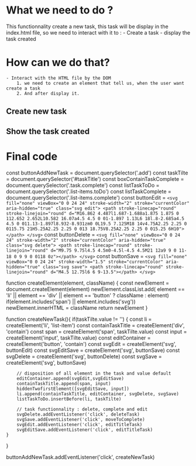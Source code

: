 # What we need to do ?
This functionnality create a new task, this task will be display in the index.html file, so we need to interact with it to : 
    - Create a task
    - display the task created

# How can we do that?
    - Interact with the HTML file by the DOM
        1. we need to create an element that tell us, when the user want create a task 
        2. And after display it.

## Create new task

## Show the task created

# Final code

const buttonAddNewTask = document.querySelector('.add')
const taskTilte = document.querySelector('#taskTitle')
const boxContainTaskComplete = document.querySelector('.task.complete')
const listTaskToDo = document.querySelector('.list-items.toDo')
const listTaskComplete = document.querySelector('.list-items.complete')
const buttonEdit = `<svg fill="none" viewBox="0 0 24 24" stroke-width="2" stroke="currentColor" aria-hidden="true" class="svg edit">
                        <path stroke-linecap="round" stroke-linejoin="round" d="M16.862 4.487l1.687-1.688a1.875 1.875 0 112.652 2.652L10.582 16.07a4.5 4.5 0 01-1.897 1.13L6 18l.8-2.685a4.5 4.5 0 011.13-1.897l8.932-8.931zm0 0L19.5 7.125M18 14v4.75A2.25 2.25 0 0115.75 21H5.25A2.25 2.25 0 013 18.75V8.25A2.25 2.25 0 015.25 6H10"></path>
                    </svg>`
const buttonDelete = `<svg fill="none" viewBox="0 0 24 24" stroke-width="2" stroke="currentColor" aria-hidden="true" class="svg delete">
                        <path stroke-linecap="round" stroke-linejoin="round" d="M9.75 9.75l4.5 4.5m0-4.5l-4.5 4.5M21 12a9 9 0 11-18 0 9 9 0 0118 0z"></path>
                    </svg>`
const buttonSave = `<svg fill="none" viewBox="0 0 24 24" stroke-width="1.5" stroke="currentColor" aria-hidden="true" class="svg save">
                        <path stroke-linecap="round" stroke-linejoin="round" d="M4.5 12.75l6 6 9-13.5"></path>
                    </svg>`

function createElement(element, className) {
    const newElement = document.createElement(element)
    newElement.classList.add( element == 'li' || element == 'div' || element == 'button' ? className : element)
    if(element.includes('span') || element.includes('svg')) newElement.innerHTML = className
    return newElement
}

function createNewTask(){
    if(taskTilte.value != '') {
        const li = createElement('li', 'list-item')
        const containTaskTitle = createElement('div', 'contain')
        const span = createElement('span', taskTilte.value)
        const input = createElement('input', taskTilte.value)
        const editContainer = createElement('button', 'contain')
        const svgEdit = createElement('svg', buttonEdit)
        const svgEditSave = createElement('svg', buttonSave)
        const svgDelete = createElement('svg', buttonDelete)
        const svgSave = createElement('svg', buttonSave)

        // disposition of all element in the task and value default
        editContainer.append(svgEdit,svgEditSave)
        containTaskTitle.append(span, input)
        hiddenTwofirstElement([svgEditSave, input])
        li.append(containTaskTitle, editContainer, svgDelete, svgSave)
        listTaskToDo.insertBefore(li, taskTilte)

        // task functionnality : delete, complete and edit
        svgDelete.addEventListener('click', deleteTask)
        svgSave.addEventListener('click', moveToComplete)
        svgEdit.addEventListener('click', editTitleTask)
        svgEditSave.addEventListener('click', editTitleTask)
    }
}

buttonAddNewTask.addEventListener('click', createNewTask)
